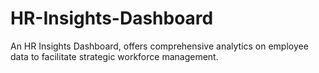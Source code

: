 # HR-Insights-Dashboard

An HR Insights Dashboard, offers comprehensive analytics on employee data to facilitate strategic workforce management.
